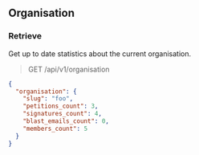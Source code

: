 ## Organisation

### Retrieve
Get up to date statistics about the current organisation.

> GET /api/v1/organisation

```json
{
  "organisation": {
    "slug": "foo",
    "petitions_count": 3,
    "signatures_count": 4,
    "blast_emails_count": 0,
    "members_count": 5
  }
}
```
